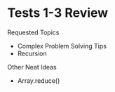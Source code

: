 # Tests 1-3 Review

Requested Topics

- Complex Problem Solving Tips
- Recursion

Other Neat Ideas

- Array.reduce()
